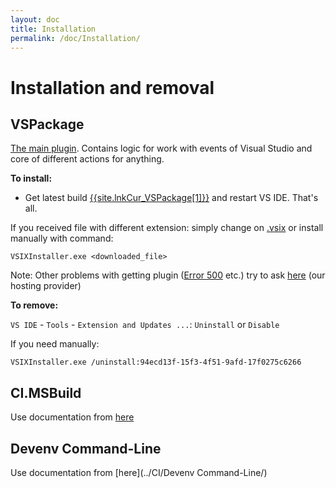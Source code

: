 ```yaml
---
layout: doc
title: Installation
permalink: /doc/Installation/
---
```


# Installation and removal 

## VSPackage

[The main plugin](../Scheme/). Contains logic for work with events of Visual Studio and core of different actions for anything.

**To install:**

 * Get latest build [{{site.lnkCur_VSPackage[1]}}]({{site.lnkCur_VSPackage[2]}}) and restart VS IDE. That's all.

If you received file with different extension: simply change on [.vsix](https://msdn.microsoft.com/en-us/library/ff407026.aspx) or install manually with command:

```{{site.msblang}}
VSIXInstaller.exe <downloaded_file>
```
Note: Other problems with getting plugin ([Error 500](https://twitter.com/sfnet_ops) etc.) try to ask [here](http://sourceforge.net/support) (our hosting provider)

**To remove:**

`VS IDE` - `Tools` - `Extension and Updates ...`: `Uninstall` or `Disable`

If you need manually:

```{{site.msblang}}
VSIXInstaller.exe /uninstall:94ecd13f-15f3-4f51-9afd-17f0275c6266
```

## CI.MSBuild

Use documentation from [here](../CI/CI.MSBuild/)

## Devenv Command-Line

Use documentation from [here](../CI/Devenv Command-Line/)